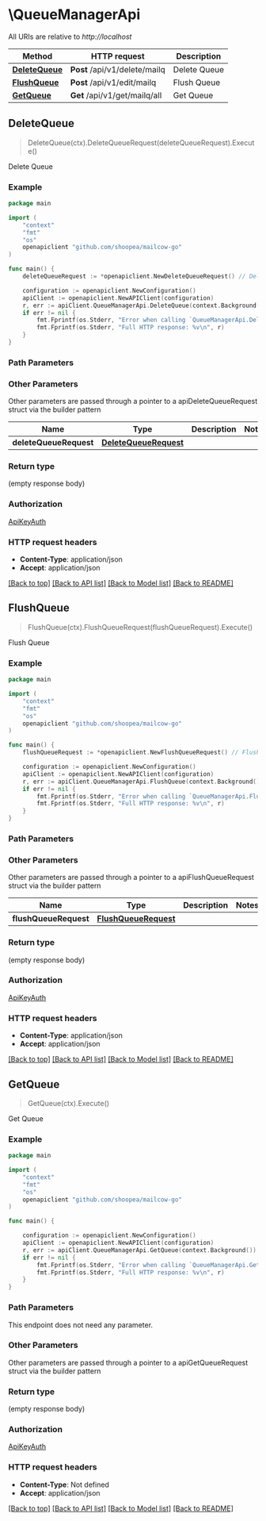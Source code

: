 # \QueueManagerApi

All URIs are relative to *http://localhost*

Method | HTTP request | Description
------------- | ------------- | -------------
[**DeleteQueue**](QueueManagerApi.md#DeleteQueue) | **Post** /api/v1/delete/mailq | Delete Queue
[**FlushQueue**](QueueManagerApi.md#FlushQueue) | **Post** /api/v1/edit/mailq | Flush Queue
[**GetQueue**](QueueManagerApi.md#GetQueue) | **Get** /api/v1/get/mailq/all | Get Queue



## DeleteQueue

> DeleteQueue(ctx).DeleteQueueRequest(deleteQueueRequest).Execute()

Delete Queue



### Example

```go
package main

import (
    "context"
    "fmt"
    "os"
    openapiclient "github.com/shoopea/mailcow-go"
)

func main() {
    deleteQueueRequest := *openapiclient.NewDeleteQueueRequest() // DeleteQueueRequest |  (optional)

    configuration := openapiclient.NewConfiguration()
    apiClient := openapiclient.NewAPIClient(configuration)
    r, err := apiClient.QueueManagerApi.DeleteQueue(context.Background()).DeleteQueueRequest(deleteQueueRequest).Execute()
    if err != nil {
        fmt.Fprintf(os.Stderr, "Error when calling `QueueManagerApi.DeleteQueue``: %v\n", err)
        fmt.Fprintf(os.Stderr, "Full HTTP response: %v\n", r)
    }
}
```

### Path Parameters



### Other Parameters

Other parameters are passed through a pointer to a apiDeleteQueueRequest struct via the builder pattern


Name | Type | Description  | Notes
------------- | ------------- | ------------- | -------------
 **deleteQueueRequest** | [**DeleteQueueRequest**](DeleteQueueRequest.md) |  | 

### Return type

 (empty response body)

### Authorization

[ApiKeyAuth](../README.md#ApiKeyAuth)

### HTTP request headers

- **Content-Type**: application/json
- **Accept**: application/json

[[Back to top]](#) [[Back to API list]](../README.md#documentation-for-api-endpoints)
[[Back to Model list]](../README.md#documentation-for-models)
[[Back to README]](../README.md)


## FlushQueue

> FlushQueue(ctx).FlushQueueRequest(flushQueueRequest).Execute()

Flush Queue



### Example

```go
package main

import (
    "context"
    "fmt"
    "os"
    openapiclient "github.com/shoopea/mailcow-go"
)

func main() {
    flushQueueRequest := *openapiclient.NewFlushQueueRequest() // FlushQueueRequest |  (optional)

    configuration := openapiclient.NewConfiguration()
    apiClient := openapiclient.NewAPIClient(configuration)
    r, err := apiClient.QueueManagerApi.FlushQueue(context.Background()).FlushQueueRequest(flushQueueRequest).Execute()
    if err != nil {
        fmt.Fprintf(os.Stderr, "Error when calling `QueueManagerApi.FlushQueue``: %v\n", err)
        fmt.Fprintf(os.Stderr, "Full HTTP response: %v\n", r)
    }
}
```

### Path Parameters



### Other Parameters

Other parameters are passed through a pointer to a apiFlushQueueRequest struct via the builder pattern


Name | Type | Description  | Notes
------------- | ------------- | ------------- | -------------
 **flushQueueRequest** | [**FlushQueueRequest**](FlushQueueRequest.md) |  | 

### Return type

 (empty response body)

### Authorization

[ApiKeyAuth](../README.md#ApiKeyAuth)

### HTTP request headers

- **Content-Type**: application/json
- **Accept**: application/json

[[Back to top]](#) [[Back to API list]](../README.md#documentation-for-api-endpoints)
[[Back to Model list]](../README.md#documentation-for-models)
[[Back to README]](../README.md)


## GetQueue

> GetQueue(ctx).Execute()

Get Queue



### Example

```go
package main

import (
    "context"
    "fmt"
    "os"
    openapiclient "github.com/shoopea/mailcow-go"
)

func main() {

    configuration := openapiclient.NewConfiguration()
    apiClient := openapiclient.NewAPIClient(configuration)
    r, err := apiClient.QueueManagerApi.GetQueue(context.Background()).Execute()
    if err != nil {
        fmt.Fprintf(os.Stderr, "Error when calling `QueueManagerApi.GetQueue``: %v\n", err)
        fmt.Fprintf(os.Stderr, "Full HTTP response: %v\n", r)
    }
}
```

### Path Parameters

This endpoint does not need any parameter.

### Other Parameters

Other parameters are passed through a pointer to a apiGetQueueRequest struct via the builder pattern


### Return type

 (empty response body)

### Authorization

[ApiKeyAuth](../README.md#ApiKeyAuth)

### HTTP request headers

- **Content-Type**: Not defined
- **Accept**: application/json

[[Back to top]](#) [[Back to API list]](../README.md#documentation-for-api-endpoints)
[[Back to Model list]](../README.md#documentation-for-models)
[[Back to README]](../README.md)

